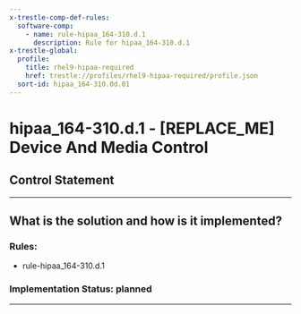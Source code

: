 ```yaml
---
x-trestle-comp-def-rules:
  software-comp:
    - name: rule-hipaa_164-310.d.1
      description: Rule for hipaa_164-310.d.1
x-trestle-global:
  profile:
    title: rhel9-hipaa-required
    href: trestle://profiles/rhel9-hipaa-required/profile.json
  sort-id: hipaa_164-310.0d.01
---
```


# hipaa_164-310.d.1 - \[REPLACE_ME\] Device And Media Control

## Control Statement

______________________________________________________________________

## What is the solution and how is it implemented?

<!-- For implementation status enter one of: implemented, partial, planned, alternative, not-applicable -->

<!-- Note that the list of rules under ### Rules: is read-only and changes will not be captured after assembly to JSON -->

<!-- Add control implementation description here for control: hipaa_164-310.d.1 -->

### Rules:

  - rule-hipaa_164-310.d.1

### Implementation Status: planned

______________________________________________________________________
